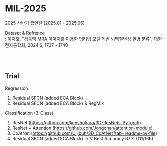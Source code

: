# MIL-2025
2025 상반기 랩인턴 (2025.01 - 2025.06)

Dataset & Refrence    
: 이지호, "경동맥 MRA 이미지를 이용한 딥러닝 모델 기반 뇌백질변성 질병 분류", 대한전자공학회, 2024.6, 1737 - 1740

<br>
<br>

## Trial

Regression
1. Residual SFCN (added ECA Block)
2. Residual SFCN (added ECA Block) & RegMix

Classification (3-Class)
1. ResNet (https://github.com/kenshohara/3D-ResNets-PyTorch)
2. ResNet + Attention (https://github.com/Jongchan/attention-module)
3. CoAtNet (https://github.com/Uljibuh/3D_CoAtNet?tab=readme-ov-file)
4. Residual SFCN (added ECA Block)  -> V Best Accuracy 67% (111/166) 
